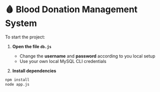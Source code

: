 # 🩸 Blood Donation Management System

To start the project:

1. **Open the file `db.js`**  
   - Change the **username** and **password** according to you local setup  
   - Use your own local MySQL CLI credentials

2. **Install dependencies**

```bash
npm install
node app.js
